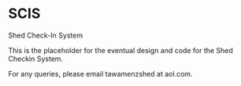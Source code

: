 # SCIS
Shed Check-In System

This is the placeholder for the eventual design and code for the Shed Checkin System.

For any queries, please email tawamenzshed at aol.com.
